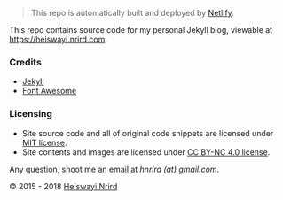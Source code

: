 > This repo is automatically built and deployed by [Netlify](https://www.netlify.com/).

This repo contains source code for my personal Jekyll blog, viewable at https://heiswayi.nrird.com.

### Credits

- [Jekyll](http://jekyllrb.com/)
- [Font Awesome](https://fortawesome.github.io/Font-Awesome/)

### Licensing

- Site source code and all of original code snippets are licensed under [MIT license](https://heiswayi.github.io/mit-license).
- Site contents and images are licensed under [CC BY-NC 4.0 license](https://creativecommons.org/licenses/by-nc/4.0/).

Any question, shoot me an email at _hnrird (at) gmail.com_.

© 2015 - 2018 [Heiswayi Nrird](https://heiswayi.nrird.com/about)
